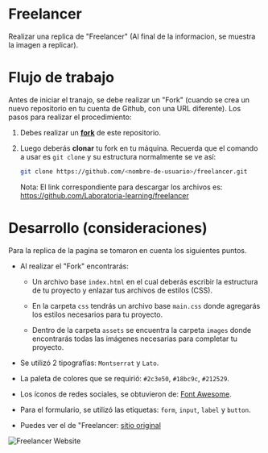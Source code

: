# Freelancer

Realizar una replica de "Freelancer" (Al final de la informacion, se muestra la imagen a replicar).


# Flujo de trabajo
Antes de iniciar el tranajo, se debe realizar un "Fork" (cuando se crea un nuevo repositorio en tu cuenta de Github, con una URL diferente). Los pasos para realizar el procedimiento:

1. Debes realizar un [**fork**](https://gist.github.com/ivandevp/1de47ae69a5e139a6622d78c882e1f74)
   de este repositorio.

2. Luego deberás **clonar** tu fork en tu máquina. Recuerda que el comando a usar
   es `git clone` y su estructura normalmente se ve así:

   ```bash
   git clone https://github.com/<nombre-de-usuario>/freelancer.git
   ```

   Nota: El link correspondiente para descargar los archivos es:
       https://github.com/Laboratoria-learning/freelancer

# Desarrollo (consideraciones)

Para la replica de la pagina se tomaron en cuenta los siguientes puntos.

  * Al realizar el "Fork" encontrarás:
      - Un archivo base `index.html` en el cual deberás escribir la estructura de tu proyecto y enlazar tus archivos de estilos (CSS).

      - En la carpeta `css` tendrás un archivo base `main.css` donde agregarás los estilos necesarios para tu proyecto.

      - Dentro de la carpeta `assets` se encuentra la carpeta `images` donde encontrarás todas las imágenes necesarias para completar tu proyecto.

  * Se utilizó 2 tipografías: `Montserrat` y `Lato`.
  * La paleta de colores que se requirió: `#2c3e50`, `#18bc9c`, `#212529`.
  * Los íconos de redes sociales, se obtuvieron de: [Font Awesome](http://fontawesome.io/).
  * Para el formulario, se utilizó las etiquetas: `form`, `input`,  `label` y `button`.

  * Puedes ver el de "Freelancer:  [sitio original](https://blackrockdigital.github.io/startbootstrap-freelancer/)



![Freelancer Website](docs/fullpage.png)
